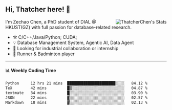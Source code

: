 ## Hi, Thatcher here! :wave:

<img align="right" src="https://github-readme-stats.vercel.app/api?username=thatcherchen&title_color=333&text_color=777" alt="ThatcherChen's Stats" >

I'm Zechao Chen, a PhD student of DIAL @ HKUST(GZ) with full passion for database-related research.

- :hammer_and_pick:  C/C++/Java/Python; CUDA;
- :bulb:  Database Management System, Agentic AI, Data Agent
- :telescope:  Looking for industrial collaboration or internship
- :seedling:  Runner & Badminton player

---

#### :bar_chart: Weekly Coding Time

<!--START_SECTION:waka-->

```txt
Python     12 hrs 21 mins  █████████████████████░░░░   84.12 %
TeX        42 mins         █▒░░░░░░░░░░░░░░░░░░░░░░░   04.87 %
textmate   34 mins         █░░░░░░░░░░░░░░░░░░░░░░░░   03.90 %
JSON       22 mins         ▓░░░░░░░░░░░░░░░░░░░░░░░░   02.57 %
Markdown   18 mins         ▓░░░░░░░░░░░░░░░░░░░░░░░░   02.13 %
```

<!--END_SECTION:waka-->
